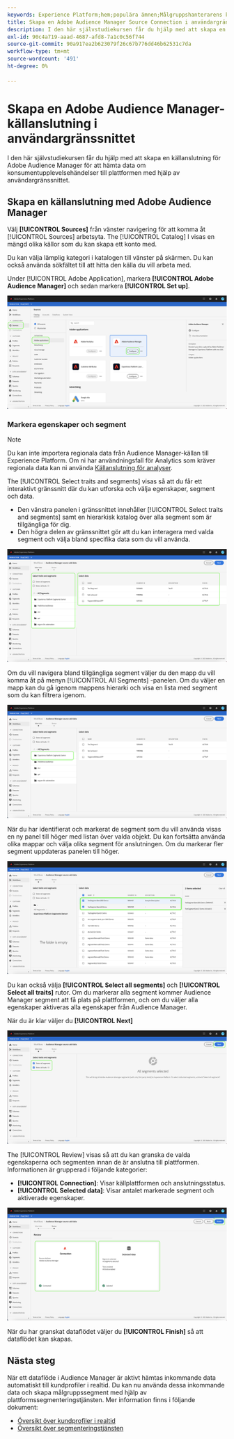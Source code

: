 ```yaml
---
keywords: Experience Platform;hem;populära ämnen;Målgruppshanterarens källkontakt;Audience Manager;målgruppshanterarens koppling
title: Skapa en Adobe Audience Manager Source Connection i användargränssnittet
description: I den här självstudiekursen får du hjälp med att skapa en källanslutning för Adobe Audience Manager så att du kan hämta data om konsumentupplevelsehändelser till plattformen med hjälp av användargränssnittet.
exl-id: 90c4a719-aaad-4687-afd8-7a1c0c56f744
source-git-commit: 90a917ea2b623079f26c67b776dd46b62531c7da
workflow-type: tm+mt
source-wordcount: '491'
ht-degree: 0%

---
```


# Skapa en Adobe Audience Manager-källanslutning i användargränssnittet

I den här självstudiekursen får du hjälp med att skapa en källanslutning för Adobe Audience Manager för att hämta data om konsumentupplevelsehändelser till plattformen med hjälp av användargränssnittet.

## Skapa en källanslutning med Adobe Audience Manager

Välj **[!UICONTROL Sources]** från vänster navigering för att komma åt [!UICONTROL Sources] arbetsyta. The [!UICONTROL Catalog] I visas en mängd olika källor som du kan skapa ett konto med.

Du kan välja lämplig kategori i katalogen till vänster på skärmen. Du kan också använda sökfältet till att hitta den källa du vill arbeta med.

Under [!UICONTROL Adobe Application], markera **[!UICONTROL Adobe Audience Manager]** och sedan markera **[!UICONTROL Set up]**.

![katalog](../../../../images/tutorials/create/aam/catalog.png)

### Markera egenskaper och segment

>[!NOTE]
>
>Du kan inte importera regionala data från Audience Manager-källan till Experience Platform. Om ni har användningsfall för Analytics som kräver regionala data kan ni använda [Källanslutning för analyser](../adobe-applications/analytics.md).

The [!UICONTROL Select traits and segments] visas så att du får ett interaktivt gränssnitt där du kan utforska och välja egenskaper, segment och data.

* Den vänstra panelen i gränssnittet innehåller [!UICONTROL Select traits and segments] samt en hierarkisk katalog över alla segment som är tillgängliga för dig.
* Den högra delen av gränssnittet gör att du kan interagera med valda segment och välja bland specifika data som du vill använda.

![tilläggsdata](../../../../images/tutorials/create/aam/add-data.png)

Om du vill navigera bland tillgängliga segment väljer du den mapp du vill komma åt på menyn [!UICONTROL All Segments] -panelen. Om du väljer en mapp kan du gå igenom mappens hierarki och visa en lista med segment som du kan filtrera igenom.

![segment-mapp](../../../../images/tutorials/create/aam/segment-folder.png)

När du har identifierat och markerat de segment som du vill använda visas en ny panel till höger med listan över valda objekt. Du kan fortsätta använda olika mappar och välja olika segment för anslutningen. Om du markerar fler segment uppdateras panelen till höger.

![select-data](../../../../images/tutorials/create/aam/select-data.png)

Du kan också välja **[!UICONTROL Select all segments]** och **[!UICONTROL Select all traits]** rutor. Om du markerar alla segment kommer Audience Manager segment att få plats på plattformen, och om du väljer alla egenskaper aktiveras alla egenskaper från Audience Manager.

När du är klar väljer du **[!UICONTROL Next]**

![helsegmentering](../../../../images/tutorials/create/aam/all-segments.png)

The [!UICONTROL Review] visas så att du kan granska de valda egenskaperna och segmenten innan de är anslutna till plattformen. Informationen är grupperad i följande kategorier:

* **[!UICONTROL Connection]**: Visar källplattformen och anslutningsstatus.
* **[!UICONTROL Selected data]**: Visar antalet markerade segment och aktiverade egenskaper.

![recension](../../../../images/tutorials/create/aam/review.png)

När du har granskat dataflödet väljer du **[!UICONTROL Finish]** så att dataflödet kan skapas.

## Nästa steg

När ett dataflöde i Audience Manager är aktivt hämtas inkommande data automatiskt till kundprofiler i realtid. Du kan nu använda dessa inkommande data och skapa målgruppssegment med hjälp av plattformssegmenteringstjänsten. Mer information finns i följande dokument:

* [Översikt över kundprofiler i realtid](../../../../../profile/home.md)
* [Översikt över segmenteringstjänsten](../../../../../segmentation/home.md)
